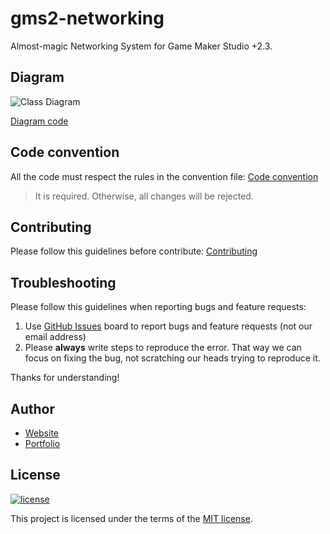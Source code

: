 # gms2-networking
Almost-magic Networking System for Game Maker Studio +2.3.

## Diagram
![Class Diagram](http://www.plantuml.com/plantuml/png/RP4z2y8m443t_8gGiP31LKIA8YxMGS7zZ4SzZ5T8eYBuumtOGZuS-_hkyk1Q7y25nzqAOy5xkSVm6joj0uOUtGYFRpOdS0HdYnD2lg3BFdm-T423zApmsX9oAE0AF6wu9yOyOzljHYpoCBdGkdosDeg6_quHL1jfdIZ3fDQVPMB8kII-egFWXSW3fPefsSHzgb5ZUxJDm068evt4rlxqCvduxI-yz5IfsqOrNlaB)

[Diagram code](./docs/Diagrams/class_diagram.txt)

## Code convention
All the code must respect the rules in the convention file:
[Code convention](docs/code_convention.md)

> It is required. Otherwise, all changes will be rejected.

## Contributing
Please follow this guidelines before contribute:
[Contributing](./docs/CONTRIBUTING.md)

## Troubleshooting
Please follow this guidelines when reporting bugs and feature requests:

1. Use [GitHub Issues](https://github.com/lcnvdl/gms2-networking/issues) board to report bugs and feature requests (not our email address)
2. Please **always** write steps to reproduce the error. That way we can focus on fixing the bug, not scratching our heads trying to reproduce it.

Thanks for understanding!

## Author
* [Website](https://lrasente.tumblr.com)
* [Portfolio](https://lcnvdl.github.io)

## License
[![license](https://img.shields.io/badge/license-MIT-green.svg)](https://github.com/lcnvdl/gms2-networking/blob/master/LICENSE)

This project is licensed under the terms of the [MIT license](/LICENSE).
